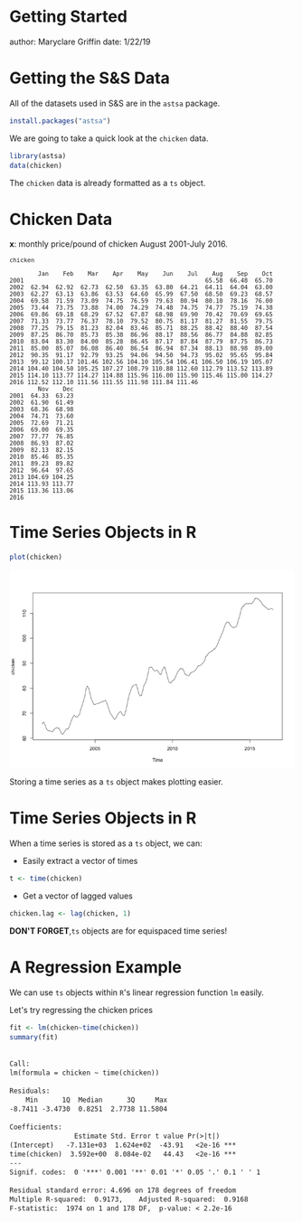 Getting Started
========================================================
author: Maryclare Griffin 
date: 1/22/19

Getting the S&S Data
========================================================

All of the datasets used in S&S are in the `astsa` package.


```r
install.packages("astsa")
```

We are going to take a quick look at the `chicken` data. 

```r
library(astsa)
data(chicken)
```
The `chicken` data is already formatted as a `ts` object. 

Chicken Data
========================================================

$\boldsymbol x$:
monthly price/pound of chicken August 2001-July 2016.

<font size=0.9> 

```r
chicken
```

```
        Jan    Feb    Mar    Apr    May    Jun    Jul    Aug    Sep    Oct
2001                                                   65.58  66.48  65.70
2002  62.94  62.92  62.73  62.50  63.35  63.80  64.21  64.11  64.04  63.00
2003  62.27  63.13  63.86  63.53  64.60  65.99  67.50  68.50  69.23  68.57
2004  69.58  71.59  73.09  74.75  76.59  79.63  80.94  80.10  78.16  76.00
2005  73.44  73.75  73.88  74.00  74.29  74.48  74.75  74.77  75.19  74.38
2006  69.86  69.18  68.29  67.52  67.87  68.98  69.90  70.42  70.69  69.65
2007  71.33  73.77  76.37  78.10  79.52  80.75  81.17  81.27  81.55  79.75
2008  77.25  79.15  81.23  82.04  83.46  85.71  88.25  88.42  88.40  87.54
2009  87.25  86.70  85.73  85.38  86.96  88.17  88.56  86.77  84.88  82.85
2010  83.04  83.30  84.00  85.28  86.45  87.17  87.84  87.79  87.75  86.73
2011  85.00  85.07  86.08  86.40  86.54  86.94  87.34  88.13  88.98  89.00
2012  90.35  91.17  92.79  93.25  94.06  94.50  94.73  95.02  95.65  95.84
2013  99.12 100.17 101.46 102.56 104.10 105.54 106.41 106.50 106.19 105.07
2014 104.40 104.50 105.25 107.27 108.79 110.88 112.60 112.79 113.52 113.89
2015 114.10 113.77 114.27 114.88 115.96 116.00 115.90 115.46 115.00 114.27
2016 112.52 112.10 111.56 111.55 111.98 111.84 111.46                     
        Nov    Dec
2001  64.33  63.23
2002  61.90  61.49
2003  68.36  68.98
2004  74.71  73.60
2005  72.69  71.21
2006  69.00  69.35
2007  77.77  76.85
2008  86.93  87.02
2009  82.13  82.15
2010  85.46  85.35
2011  89.23  89.82
2012  96.64  97.65
2013 104.69 104.25
2014 113.93 113.77
2015 113.36 113.06
2016              
```
</font> 

Time Series Objects in R
========================================================


```r
plot(chicken)
```

<img src="slides_1-figure/unnamed-chunk-4-1.png" title="plot of chunk unnamed-chunk-4" alt="plot of chunk unnamed-chunk-4" style="display: block; margin: auto;" />

Storing a time series as a `ts` object makes plotting easier.

Time Series Objects in R
========================================================

When a time series is stored as a `ts` object, we can:
* Easily extract a vector of times

```r
t <- time(chicken)
```
* Get a vector of lagged values

```r
chicken.lag <- lag(chicken, 1)
```

**DON'T FORGET**,`ts` objects are for equispaced time series!


A Regression Example
========================================================

We can use `ts` objects within `R`'s linear regression function `lm` easily.

Let's try regressing the chicken prices

```r
fit <- lm(chicken~time(chicken))
summary(fit)
```

```

Call:
lm(formula = chicken ~ time(chicken))

Residuals:
    Min      1Q  Median      3Q     Max 
-8.7411 -3.4730  0.8251  2.7738 11.5804 

Coefficients:
                Estimate Std. Error t value Pr(>|t|)    
(Intercept)   -7.131e+03  1.624e+02  -43.91   <2e-16 ***
time(chicken)  3.592e+00  8.084e-02   44.43   <2e-16 ***
---
Signif. codes:  0 '***' 0.001 '**' 0.01 '*' 0.05 '.' 0.1 ' ' 1

Residual standard error: 4.696 on 178 degrees of freedom
Multiple R-squared:  0.9173,	Adjusted R-squared:  0.9168 
F-statistic:  1974 on 1 and 178 DF,  p-value: < 2.2e-16
```
